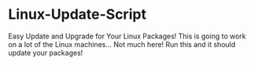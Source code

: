 # Linux-Update-Script
Easy Update and Upgrade for Your Linux Packages!
This is going to work on a lot of the Linux machines...
Not much here! Run this and it should update your packages!
